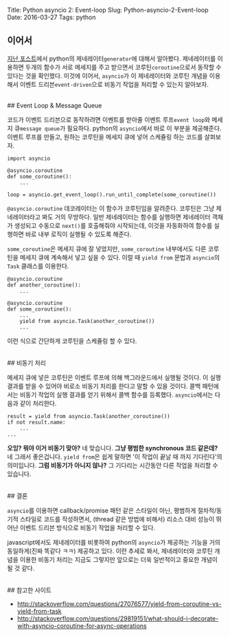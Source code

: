 Title: Python asyncio 2: Event-loop
Slug: Python-asyncio-2-Event-loop
Date: 2016-03-27
Tags: python

## 이어서

[지난 포스트](http://qodot.github.io/Python-asyncio.html)에서 python의 제네레이터`generator`에 대해서 알아봤다. 제네레이터를 이용하면 두개의 함수가 서로 메세지를 주고 받으면서 코루틴`coroutine`으로서 동작할 수 있다는 것을 확인했다. 이것에 이어서, `asyncio`가 이 제네레이터와 코루틴 개념을 이용해서 이벤트 드리븐`event-driven`으로 비동기 작업을 처리할 수 있는지 알아보자.

<br>
## Event Loop & Message Queue

코드가 이벤트 드리븐으로 동작하려면 이벤트를 받아줄 이벤트 루프`event loop`와 메세지 큐`message queue`가 필요하다. python의 `asyncio`에서 바로 이 부분을 제공해준다. 이벤트 루프를 만들고, 원하는 코루틴을 메세지 큐에 넣어 스케쥴링 하는 코드를 살펴보자.

    import asyncio
    
    @asyncio.coroutine
    def some_coroutine():
        ...
    
    loop = asyncio.get_event_loop().run_until_complete(some_coroutine())
    
`@asyncio.coroutine` 데코레이터는 이 함수가 코루틴임을 알려준다. 코루틴은 그냥 제네레이터라고 봐도 거의 무방하다. 일반 제네레이터는 함수를 실행하면 제네레이터 객채가 생성되고 수동으로 `next()`를 호출해줘야 시작되는데, 이것을 자동화하여 함수를 실행하면 바로 내부 로직이 실행될 수 있도록 해준다. 

`some_coroutine`은 메세지 큐에 잘 넣었지만, `some_coroutine` 내부에서도 다른 코루틴을 메세지 큐에 계속해서 넣고 싶을 수 있다. 이럴 때 `yield from` 문법과 `asyncio`의 `Task` 클래스를 이용한다.

    @asyncio.coroutine
    def another_coroutine():
        ...
        
    @asyncio.coroutine
    def some_coroutine():
        ...
        yield from asyncio.Task(another_coroutine())
        ...

이런 식으로 간단하게 코루틴을 스케쥴링 할 수 있다.

<br>    
## 비동기 처리

메세지 큐에 넣은 코루틴은 이벤트 루프에 의해 백그라운드에서 실행될 것이다. 이 실행 결과를 받을 수 있어야 비로소 비동기 처리를 한다고 말할 수 있을 것이다. 콜백 패턴에서는 비동기 작업의 실행 결과를 얻기 위해서 콜백 함수를 등록했다. `asyncio`에서는 다음과 같이 처리한다.

    result = yield from asyncio.Task(another_coroutine())
    if not result.name:
        ...
    ...

**오잉? 뭐야 이거 비동기 맞아?** 네 맞습니다. **그냥 평범한 synchronous 코드 같은데?** 네 그래서 좋은겁니다. `yield from`은 쉽게 말하면 '이 작업이 끝날 때 까지 기다린다'의 의미입니다. **그럼 비동기가 아니지 않나?** 그 기다리는 시간동안 다른 작업을 처리할 수 있습니다.

<br>
## 결론

`asyncio`를 이용하면 callback/promise 패턴 같은 스타일이 아닌, 평범하게 절차적/동기적 스타일로 코드를 작성하면서, (thread 같은 방법에 비해서) 리소스 대비 성능이 뛰어난 이벤트 드리븐 방식으로 비동기 작업을 처리할 수 있다.

javascript에서도 제네레이터를 비롯하여 python의 `asyncio`가 제공하는 기능을 거의 동일하게(진짜 똑같다 ㅋㅋ) 제공하고 있다. 이런 추세로 봐서, 제네레이터와 코루틴 개념을 이용한 비동기 처리는 지금도 그렇지만 앞으로는 더욱 일반적이고 중요한 개념이 될 것 같다.

<br>
## 참고한 사이트

- http://stackoverflow.com/questions/27076577/yield-from-coroutine-vs-yield-from-task
- http://stackoverflow.com/questions/29819151/what-should-i-decorate-with-asyncio-coroutine-for-async-operations
